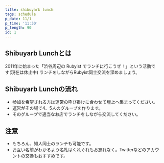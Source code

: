 ```yaml
---
title: shibuyarb lunch
tags: schedule
p_date: 11/1
p_time: '11:30'
p_length: 90
id: 1
---
```


Shibuyarb Lunchとは
---

2011年に始まった「渋谷周辺の Rubyist でランチに行こうぜ！」という活動です(現在は休止中)
ランチをしながらRubyist同士交流を深めましょう。

Shibuyarb Lunchの流れ
---

* 参加を希望される方は運営の呼び掛けに合わせて壇上へ集まってください。
* 運営がその場で4、5人のグループを作ります。
* そのグループで適当なお店でランチをしながら交流してください。

注意
---

* もちろん、知人同士のランチも可能です。
* お互い名前がわかるよう名札はくれぐれもお忘れなく。Twitterなどのアカウントの交換もおすすめです。
